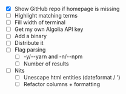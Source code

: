 - [x] Show GitHub repo if homepage is missing
- [ ] Highlight matching terms
- [ ] Fill width of terminal
- [ ] Get my own Algolia API key
- [ ] Add a binary
- [ ] Distribute it
- [ ] Flag parsing
  - [ ] -y/--yarn and -n/--npm
  - [ ] Number of results
- [ ] Nits
  - [ ] Unescape html entities (dateformat / &#39;)
  - [ ] Refactor columns + formatting